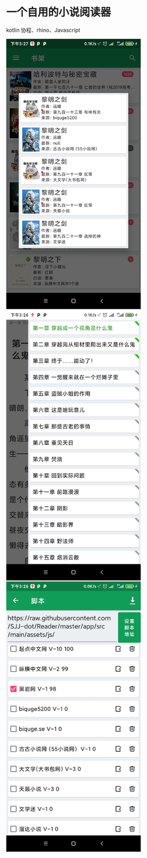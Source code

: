 # 一个自用的小说阅读器
kotlin 协程、rhino、Javascript

<img src="img/Screenshot_1.jpg" width = "360" height = "720"/>
<img src="img/Screenshot_2.jpg" width = "360" height = "720"/>
<img src="img/Screenshot_3.jpg" width = "360" height = "720"/>
